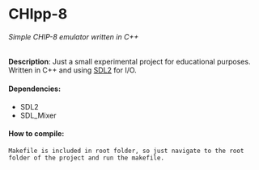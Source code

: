 # CHIpp-8

###### Simple CHIP-8 emulator written in C++


**Description**: Just a small experimental project for educational purposes. 
Written in C++ and using [SDL2](http://www.libsdl.org/) for I/O.

#### Dependencies:

* SDL2
* SDL_Mixer

#### How to compile:
```
Makefile is included in root folder, so just navigate to the root folder of the project and run the makefile.
```
